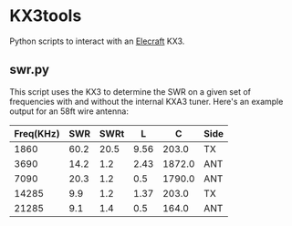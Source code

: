 # KX3tools

Python scripts to interact with an [Elecraft](https://elecraft.com) KX3.

## swr.py

This script uses the KX3 to determine the SWR on a given set of frequencies with and without the internal KXA3 tuner. Here's an example output for an 58ft wire antenna:

| Freq(KHz) | SWR       | SWRt      | L         | C         | Side      |
|-----------|-----------|-----------|-----------|-----------|-----------|
| 1860      | 60.2      | 20.5      | 9.56      | 203.0     | TX        |
| 3690      | 14.2      | 1.2       | 2.43      | 1872.0    | ANT       |
| 7090      | 20.3      | 1.2       | 0.5       | 1790.0    | ANT       |
| 14285     | 9.9       | 1.2       | 1.37      | 203.0     | TX        |
| 21285     | 9.1       | 1.4       | 0.5       | 164.0     | ANT       |
